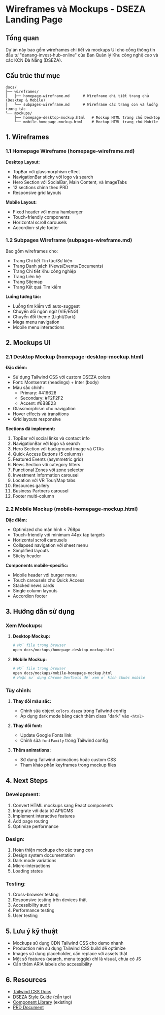 # Wireframes và Mockups - DSEZA Landing Page

## Tổng quan

Dự án này bao gồm wireframes chi tiết và mockups UI cho cổng thông tin đầu tư "danang-invest-hub-online" của Ban Quản lý Khu công nghệ cao và các KCN Đà Nẵng (DSEZA).

## Cấu trúc thư mục

```
docs/
├── wireframes/
│   ├── homepage-wireframe.md      # Wireframe chi tiết trang chủ (Desktop & Mobile)
│   └── subpages-wireframe.md      # Wireframe các trang con và luồng tương tác
└── mockups/
    ├── homepage-desktop-mockup.html   # Mockup HTML trang chủ Desktop
    └── mobile-homepage-mockup.html    # Mockup HTML trang chủ Mobile
```

## 1. Wireframes

### 1.1 Homepage Wireframe (homepage-wireframe.md)

**Desktop Layout:**
- TopBar với glassmorphism effect
- NavigationBar sticky với logo và search
- Hero Section với SocialBar, Main Content, và ImageTabs
- 12 sections chính theo PRD
- Responsive grid layouts

**Mobile Layout:**
- Fixed header với menu hamburger
- Touch-friendly components
- Horizontal scroll carousels
- Accordion-style footer

### 1.2 Subpages Wireframe (subpages-wireframe.md)

Bao gồm wireframes cho:
- Trang Chi tiết Tin tức/Sự kiện
- Trang Danh sách (News/Events/Documents)
- Trang Chi tiết Khu công nghiệp
- Trang Liên hệ
- Trang Sitemap
- Trang Kết quả Tìm kiếm

**Luồng tương tác:**
- Luồng tìm kiếm với auto-suggest
- Chuyển đổi ngôn ngữ (VIE/ENG)
- Chuyển đổi theme (Light/Dark)
- Mega menu navigation
- Mobile menu interactions

## 2. Mockups UI

### 2.1 Desktop Mockup (homepage-desktop-mockup.html)

**Đặc điểm:**
- Sử dụng Tailwind CSS với custom DSEZA colors
- Font: Montserrat (headings) + Inter (body)
- Màu sắc chính:
  - Primary: #416628
  - Secondary: #F2F2F2
  - Accent: #6B8E23
- Glassmorphism cho navigation
- Hover effects và transitions
- Grid layouts responsive

**Sections đã implement:**
1. TopBar với social links và contact info
2. NavigationBar với logo và search
3. Hero Section với background image và CTAs
4. Quick Access Buttons (5 columns)
5. Featured Events (asymmetric grid)
6. News Section với category filters
7. Functional Zones với zone selector
8. Investment Information carousel
9. Location với VR Tour/Map tabs
10. Resources gallery
11. Business Partners carousel
12. Footer multi-column

### 2.2 Mobile Mockup (mobile-homepage-mockup.html)

**Đặc điểm:**
- Optimized cho màn hình < 768px
- Touch-friendly với minimum 44px tap targets
- Horizontal scroll carousels
- Collapsed navigation với sheet menu
- Simplified layouts
- Sticky header

**Components mobile-specific:**
- Mobile header với burger menu
- Touch carousels cho Quick Access
- Stacked news cards
- Single column layouts
- Accordion footer

## 3. Hướng dẫn sử dụng

### Xem Mockups:

1. **Desktop Mockup:**
   ```bash
   # Mở file trong browser
   open docs/mockups/homepage-desktop-mockup.html
   ```

2. **Mobile Mockup:**
   ```bash
   # Mở file trong browser
   open docs/mockups/mobile-homepage-mockup.html
   # Hoặc sử dụng Chrome DevTools để xem ở kích thước mobile
   ```

### Tùy chỉnh:

1. **Thay đổi màu sắc:**
   - Chỉnh sửa object `colors.dseza` trong Tailwind config
   - Áp dụng dark mode bằng cách thêm class "dark" vào `<html>`

2. **Thay đổi font:**
   - Update Google Fonts link
   - Chỉnh sửa `fontFamily` trong Tailwind config

3. **Thêm animations:**
   - Sử dụng Tailwind animations hoặc custom CSS
   - Tham khảo phần keyframes trong mockup files

## 4. Next Steps

### Development:
1. Convert HTML mockups sang React components
2. Integrate với data từ API/CMS
3. Implement interactive features
4. Add page routing
5. Optimize performance

### Design:
1. Hoàn thiện mockups cho các trang con
2. Design system documentation
3. Dark mode variations
4. Micro-interactions
5. Loading states

### Testing:
1. Cross-browser testing
2. Responsive testing trên devices thật
3. Accessibility audit
4. Performance testing
5. User testing

## 5. Lưu ý kỹ thuật

- Mockups sử dụng CDN Tailwind CSS cho demo nhanh
- Production nên sử dụng Tailwind CSS build để optimize
- Images sử dụng placeholder, cần replace với assets thật
- Một số features (search, menu toggle) chỉ là visual, chưa có JS
- Cần thêm ARIA labels cho accessibility

## 6. Resources

- [Tailwind CSS Docs](https://tailwindcss.com/docs)
- [DSEZA Style Guide](../style-guide.md) (cần tạo)
- [Component Library](../components/) (existing)
- [PRD Document](../Product%20Requirements%20Document%20(PRD)%20Sơ%20Bộ.md) 